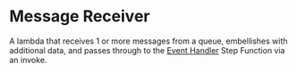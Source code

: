 # Message Receiver

A lambda that receives 1 or more messages from a queue, embellishes with additional data, and passes through to the [Event Handler](../../event-handler/) Step Function via an invoke.
